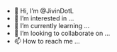 - 👋 Hi, I’m @JivinDotL
- 👀 I’m interested in ...
- 🌱 I’m currently learning ...
- 💞️ I’m looking to collaborate on ...
- 📫 How to reach me ...

<!---
JivinDotL/JivinDotL is a ✨ special ✨ repository because its `README.md` (this file) appears on your GitHub profile.
You can click the Preview link to take a look at your changes.
--->
